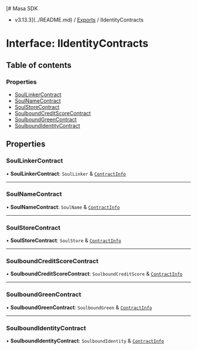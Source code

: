 [# Masa SDK
 - v3.13.3](../README.md) / [Exports](../modules.md) / IIdentityContracts

# Interface: IIdentityContracts

## Table of contents

### Properties

- [SoulLinkerContract](IIdentityContracts.md#soullinkercontract)
- [SoulNameContract](IIdentityContracts.md#soulnamecontract)
- [SoulStoreContract](IIdentityContracts.md#soulstorecontract)
- [SoulboundCreditScoreContract](IIdentityContracts.md#soulboundcreditscorecontract)
- [SoulboundGreenContract](IIdentityContracts.md#soulboundgreencontract)
- [SoulboundIdentityContract](IIdentityContracts.md#soulboundidentitycontract)

## Properties

### SoulLinkerContract

• **SoulLinkerContract**: `SoulLinker` & [`ContractInfo`](ContractInfo.md)

___

### SoulNameContract

• **SoulNameContract**: `SoulName` & [`ContractInfo`](ContractInfo.md)

___

### SoulStoreContract

• **SoulStoreContract**: `SoulStore` & [`ContractInfo`](ContractInfo.md)

___

### SoulboundCreditScoreContract

• **SoulboundCreditScoreContract**: `SoulboundCreditScore` & [`ContractInfo`](ContractInfo.md)

___

### SoulboundGreenContract

• **SoulboundGreenContract**: `SoulboundGreen` & [`ContractInfo`](ContractInfo.md)

___

### SoulboundIdentityContract

• **SoulboundIdentityContract**: `SoulboundIdentity` & [`ContractInfo`](ContractInfo.md)
